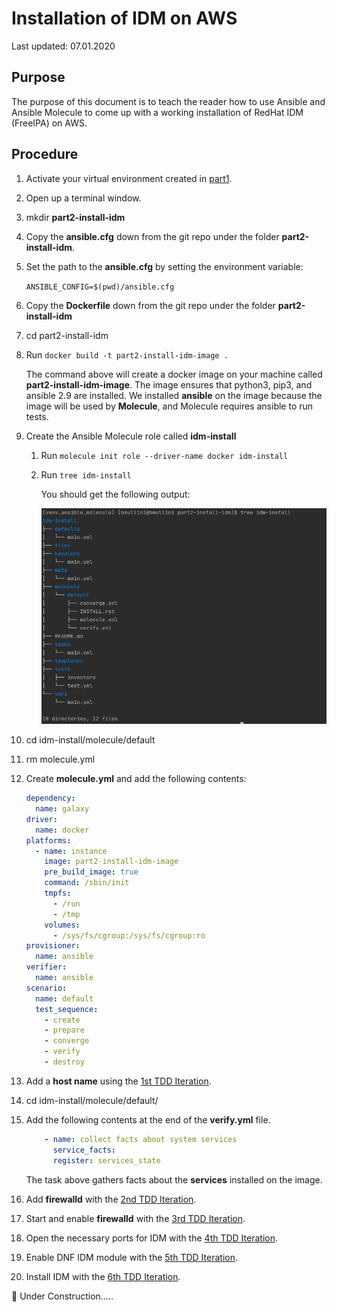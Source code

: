 # Installation of IDM on AWS

Last updated: 07.01.2020

## Purpose

The purpose of this document is to teach the reader how to use
Ansible and Ansible Molecule to come up with a working installation
of RedHat IDM (FreeIPA) on AWS.

## Procedure

1. Activate your virtual environment created in
[part1](../part1-setup-environment).

1. Open up a terminal window.

1. mkdir **part2-install-idm**

1. Copy the **ansible.cfg** down from the git repo under the
folder **part2-install-idm**.

1. Set the path to the **ansible.cfg** by setting the environment variable:

    `ANSIBLE_CONFIG=$(pwd)/ansible.cfg`

1. Copy the **Dockerfile** down from the git repo under the
folder **part2-install-idm**  

1. cd part2-install-idm

1. Run `docker build -t part2-install-idm-image .`

   The command above will create a docker image
   on your machine called **part2-install-idm-image**.
   The image ensures that python3, pip3, and ansible 2.9
   are installed.  We installed **ansible** on the image
   because the image will be used by **Molecule**, and
   Molecule requires ansible to run tests.

1. Create the Ansible Molecule role called **idm-install**

    1. Run `molecule init role --driver-name docker idm-install`
    1. Run `tree idm-install`
    
        You should get the following output:
        
        ![tree output idm role](../images/initial-idm-install-molecule-role-tree-output.png)

1. cd idm-install/molecule/default

1. rm molecule.yml

1. Create **molecule.yml** and add the following contents:

    ```yaml
    dependency:
      name: galaxy
    driver:
      name: docker
    platforms:
      - name: instance
        image: part2-install-idm-image
        pre_build_image: true
        command: /sbin/init
        tmpfs:
          - /run
          - /tmp
        volumes:
          - /sys/fs/cgroup:/sys/fs/cgroup:ro
    provisioner:
      name: ansible
    verifier:
      name: ansible
    scenario:
      name: default
      test_sequence:
        - create
        - prepare
        - converge
        - verify
        - destroy

    ```

1. <a name="1stTDD"></a> Add a **host name** using the [1st TDD Iteration](./1st-tdd-iteration).

1. cd idm-install/molecule/default/

1. Add the following contents at the end of the **verify.yml** file.

    ```yaml
        - name: collect facts about system services
          service_facts:
          register: services_state
   ``` 
   The task above gathers facts about the **services** installed
   on the image.
   
1. <a name="2ndTDD"></a> Add **firewalld** with the [2nd TDD Iteration](./2nd-tdd-iteration).

1. <a name="3rdTDD"></a> Start and enable **firewalld** with the [3rd TDD Iteration](./3rd-tdd-iteration).

1. <a name="4thTDD"></a> Open the necessary ports for IDM with the [4th TDD Iteration](./4th-tdd-iteration).

1. <a name="5thTDD"></a> Enable DNF IDM module with the [5th TDD Iteration](./5th-tdd-iteration).
  
1. <a name="6thTDD"></a> Install IDM with the [6th TDD Iteration](./6th-tdd-iteration).
   

        
        
        
        
  
:construction: Under Construction.....